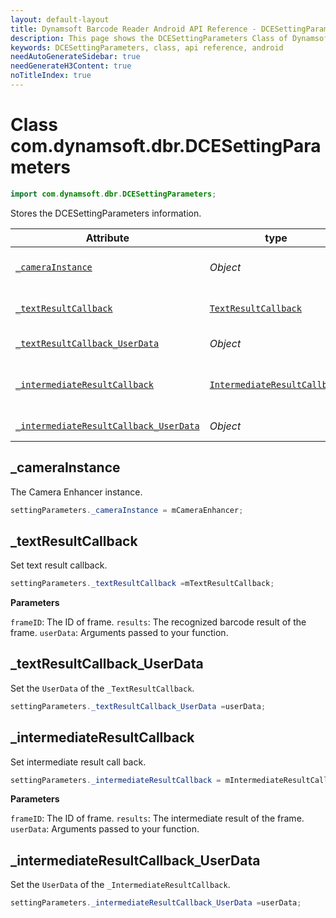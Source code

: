 ```yaml
---
layout: default-layout
title: Dynamsoft Barcode Reader Android API Reference - DCESettingParameters Class
description: This page shows the DCESettingParameters Class of Dynamsoft Barcode Reader for Android SDK.
keywords: DCESettingParameters, class, api reference, android
needAutoGenerateSidebar: true
needGenerateH3Content: true
noTitleIndex: true
---
```


# Class com.dynamsoft.dbr.DCESettingParameters

```java
import com.dynamsoft.dbr.DCESettingParameters;
```

Stores the DCESettingParameters information.

| Attribute | type | Descriptions |
|-----------|------|-------------|
| [`_cameraInstance`](#camerainstance) | *Object* | The Camera Enhancer instance |
| [`_textResultCallback`](#textresultcallback) | [`TextResultCallback`]({{site.android_api}}interface.html#textresultcallback) | Set text result callback. |
| [`_textResultCallback_UserData`](#textresultcallback_userdata) | *Object*  | Transfer user data. |
| [`_intermediateResultCallback`](#intermediateresultcallback) | [`IntermediateResultCallback`]({{site.android_api}}interface.html#intermediateresultcallback) | Set intermediate result callback. |
| [`_intermediateResultCallback_UserData`](#intermediateresultcallback_userdata) | *Object* | Transfer user data. |

## _cameraInstance

The Camera Enhancer instance.

```java
settingParameters._cameraInstance = mCameraEnhancer;
```

## _textResultCallback

Set text result callback.

```java
settingParameters._textResultCallback =mTextResultCallback;
```

**Parameters**

`frameID`: The ID of frame.
`results`: The recognized barcode result of the frame.
`userData`: Arguments passed to your function.

## _textResultCallback_UserData

Set the `UserData` of the `_TextResultCallback`.

```java
settingParameters._textResultCallback_UserData =userData;
```

## _intermediateResultCallback

Set intermediate result call back.

```java
settingParameters._intermediateResultCallback = mIntermediateResultCallback;
```

**Parameters**

`frameID`: The ID of frame.
`results`: The intermediate result of the frame.
`userData`: Arguments passed to your function.

## _intermediateResultCallback_UserData

Set the `UserData` of the `_IntermediateResultCallback`.

```java
settingParameters._intermediateResultCallback_UserData =userData;
```
